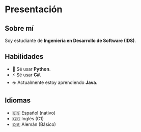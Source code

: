 # Presentación

## Sobre mí

Soy estudiante de **Ingeniería en Desarrollo de Software (IDS)**.

## Habilidades

- 🐍 Sé usar **Python**.
- ⚡ Sé usar **C#**.
- ☕ Actualmente estoy aprendiendo **Java**.

## Idiomas

- 🇪🇸 Español (nativo)
- 🇬🇧 Inglés (C1)
- 🇩🇪 Alemán (Básico)
